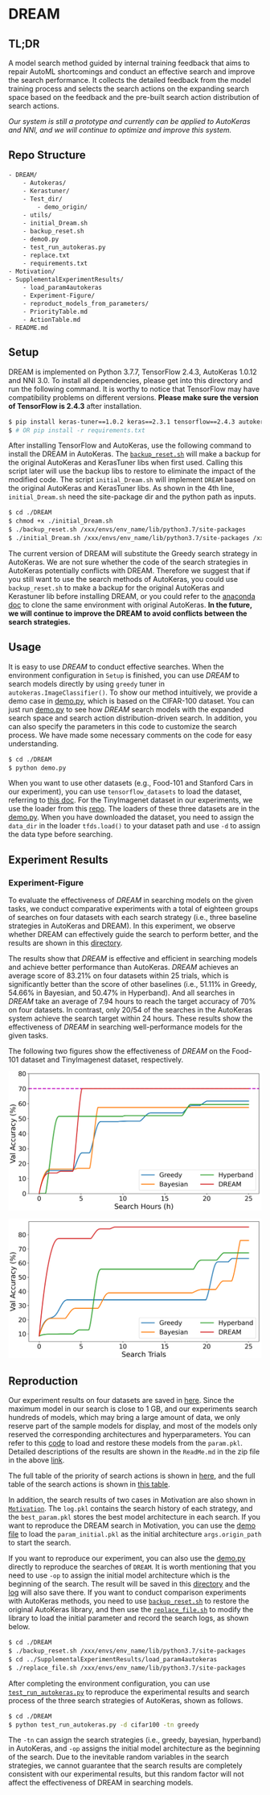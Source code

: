 # DREAM

## TL;DR

A model search method guided by internal training feedback that aims to repair AutoML shortcomings and conduct an effective search and improve the search performance.
It collects the detailed feedback from the model training process and selects the search actions on the expanding search space based on the feedback and the pre-built search action distribution of search actions.

*Our system is still a prototype and currently can be applied to AutoKeras and NNI, and we will continue to optimize and improve this system.*

## Repo Structure

```
- DREAM/                 
    - Autokeras/
    - Kerastuner/
    - Test_dir/  
        - demo_origin/
    - utils/         
    - initial_Dream.sh     
    - backup_reset.sh       
    - demo0.py   
    - test_run_autokeras.py
    - replace.txt
    - requirements.txt               
- Motivation/                      
- SupplementalExperimentResults/   
    - load_param4autokeras                   
    - Experiment-Figure/
    - reproduct_models_from_parameters/
    - PriorityTable.md
    - ActionTable.md
- README.md
```


## Setup
DREAM is implemented on Python 3.7.7, TensorFlow 2.4.3, AutoKeras 1.0.12 and NNI 3.0.
To install all dependencies, please get into this directory and run the following command.
It is worthy to notice that TensorFlow may have compatibility problems on different versions.
**Please make sure the version of TensorFlow is 2.4.3** after installation.

```bash
$ pip install keras-tuner==1.0.2 keras==2.3.1 tensorflow==2.4.3 autokeras==1.0.12 tensorflow_datasets==2.1.0 matplotlib==3.3.0
$ # OR pip install -r requirements.txt
```

After installing TensorFlow and AutoKeras, use the following command to install the DREAM in AutoKeras.
The [`backup_reset.sh`](./DREAM/backup_reset.sh) will make a backup for the original AutoKeras and KerasTuner libs when first used.
Calling this script later will use the backup libs to restore to eliminate the impact of the modified code.
The script `initial_Dream.sh` will implement `DREAM` based on the original AutoKeras and KerasTuner libs.
As shown in the 4th line, `initial_Dream.sh` need the site-package dir and the python path as inputs.

```bash
$ cd ./DREAM
$ chmod +x ./initial_Dream.sh
$ ./backup_reset.sh /xxx/envs/env_name/lib/python3.7/site-packages
$ ./initial_Dream.sh /xxx/envs/env_name/lib/python3.7/site-packages /xxx/envs/env_name/bin/python
```

The current version of DREAM will substitute the Greedy search strategy in AutoKeras. 
We are not sure whether the code of the search strategies in AutoKeras potentially conflicts with DREAM.
Therefore we suggest that if you still want to use the search methods of AutoKeras, you could use `backup_reset.sh` to make a backup for the original AutoKeras and Kerastuner lib before installing DREAM, or you could refer to the [anaconda doc](https://docs.conda.io/projects/conda/en/latest/user-guide/tasks/manage-environments.html) to clone the same environment with original AutoKeras.
**In the future, we will continue to improve the DREAM to avoid conflicts between the search strategies.**



## Usage
It is easy to use *DREAM* to conduct effective searches. 
When the environment configuration in `Setup` is finished, you can use *DREAM* to search models directly by using `greedy` tuner in `autokeras.ImageClassifier()`.
To show our method intuitively, we provide a demo case in [demo.py](./DREAM/demo0.py), which is based on the CIFAR-100 dataset.
You can just run [demo.py](./DREAM/demo0.py) to see how *DREAM* search models with the expanded search space and search action distribution-driven search.
In addition, you can also specify the parameters in this code to customize the search process. We have made some necessary comments on the code for easy understanding.

``` bash
$ cd ./DREAM
$ python demo.py
```

When you want to use other datasets (e.g., Food-101 and Stanford Cars in our experiment), you can use `tensorflow_datasets` to load the dataset, referring to [this doc](https://www.tensorflow.org/datasets/api_docs/python/tfds/load). For the TinyImagenet dataset in our experiments, we use the loader from this [repo](https://github.com/ksachdeva/tiny-imagenet-tfds).
The loaders of these three datasets are in the [demo.py](./DREAM/demo0.py).
When you have downloaded the dataset, you need to assign the `data_dir` in the loader `tfds.load()` to your dataset path and use `-d` to assign the data type before searching.


## Experiment Results

### Experiment-Figure

To evaluate the effectiveness of *DREAM* in searching models on the given tasks, we conduct comparative experiments with a total of eighteen groups of searches on four datasets with each search strategy (i.e., three baseline strategies in AutoKeras and DREAM).
In this experiment, we observe whether DREAM can effectively guide the search to perform better, and the results are shown in this [directory](./SupplementalExperimentResults/Experiment-Figure).

The results show that *DREAM* is effective and efficient in searching models and achieve better performance than AutoKeras.
*DREAM* achieves an average score of 83.21% on four datasets within 25 trials, which is significantly better than the score of other baselines (i.e., 51.11% in Greedy, 54.66% in Bayesian, and 50.47% in Hyperband).
And all searches in *DREAM* take an average of 7.94 hours to reach the target accuracy of 70% on four datasets.
In contrast, only 20/54 of the searches in the AutoKeras system achieve the search target within 24 hours.
These results show the effectiveness of *DREAM* in searching well-performance models for the given tasks.

The following two figures show the effectiveness of *DREAM* on the Food-101 dataset and TinyImagenest dataset, respectively.

![figure](./SupplementalExperimentResults/Experiment-Figure/Search_in_24_hours/Food-101/time-f101_0.png)

![figure](./SupplementalExperimentResults/Experiment-Figure/Search_in_25_trials/TinyImagenet/trial-tiny_4.png)


## Reproduction

Our experiment results on four datasets are saved in [here](https://drive.google.com/file/d/10OZVaFdjP387ACl_1BDaP9AEjD3w_YX2/view?usp=sharing).
Since the maximum model in our search is close to 1 GB, and our experiments search hundreds of models, which may bring a large amount of data, we only reserve part of the sample models for display, and most of the models only reserved the corresponding architectures and hyperparameters.
You can refer to this [code](./SupplementalExperimentResults/reproduct_models_from_parameters/reproduce_experiment_model.py) to load and restore these models from the `param.pkl`.
Detailed descriptions of the results are shown in the `ReadMe.md` in the zip file in the above [link](https://drive.google.com/file/d/10OZVaFdjP387ACl_1BDaP9AEjD3w_YX2/view?usp=sharing).

The full table of the priority of search actions is shown in [here](./SupplementalExperimentResults/PriorityTable.md), and the full table of the search actions is shown in [this table](./SupplementalExperimentResults/ActionTable.md).

In addition, the search results of two cases in Motivation are also shown in [`Motivation`](./Motivation).
The `log.pkl` contains the search history of each strategy, and the `best_param.pkl` stores the best model architecture in each search.
If you want to reproduce the DREAM search in Motivation, you can use the [demo file](./DREAM/demo0.py) to load the `param_initial.pkl` as the initial architecture `args.origin_path` to start the search.


If you want to reproduce our experiment, you can also use the [demo.py](./DREAM/demo0.py) directly to reproduce the searches of `DREAM`.
It is worth mentioning that you need to use `-op` to assign the initial model architecture which is the beginning of the search.
The result will be saved in this [directory](./DREAM/Test_dir/demo_result) and the [log](./DREAM/Test_dir/demo_result/log.pkl) will also save there.
If you want to conduct comparison experiments with AutoKeras methods, you need to use [`backup_reset.sh`](./DREAM/backup_reset.sh) to restore the original AutoKeras library, and then use the [`replace_file.sh`](./SupplementalExperimentResults/load_param4autokeras/replace_file.sh) to modify the library to load the initial parameter and record the search logs, as shown below.


```bash
$ cd ./DREAM
$ ./backup_reset.sh /xxx/envs/env_name/lib/python3.7/site-packages
$ cd ../SupplementalExperimentResults/load_param4autokeras
$ ./replace_file.sh /xxx/envs/env_name/lib/python3.7/site-packages
```

After completing the environment configuration, you can use [`test_run_autokeras.py`](./DREAM/test_run_autokeras.py) to reproduce the experimental results and search process of the three search strategies of AutoKeras, shown as follows.

```bash
$ cd ./DREAM
$ python test_run_autokeras.py -d cifar100 -tn greedy
```

The `-tn` can assign the search strategies (i.e., greedy, bayesian, hyperband) in AutoKeras, and `-op` assigns the initial model architecture as the beginning of the search.
Due to the inevitable random variables in the search strategies, we cannot guarantee that the search results are completely consistent with our experimental results, but this random factor will not affect the effectiveness of DREAM in searching models.
